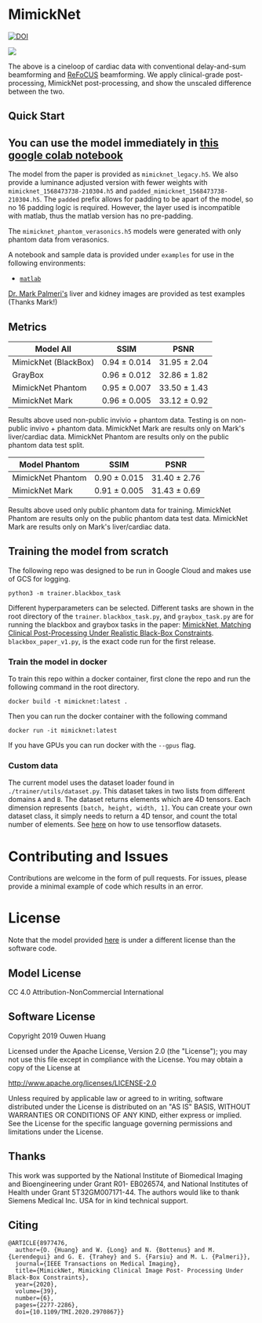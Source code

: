 # MimickNet
[![DOI](https://zenodo.org/badge/DOI/10.5281/zenodo.3368028.svg)](https://doi.org/10.5281/zenodo.3368028)

<img src="./examples/cardiac_horizontal_cineloop.gif">

The above is a cineloop of cardiac data with conventional delay-and-sum beamforming and [ReFoCUS](https://ieeexplore.ieee.org/document/8580195) beamforming. We apply clinical-grade post-processing, MimickNet post-processing, and show the unscaled difference between the two.

## Quick Start
## You can use the model immediately in [this google colab notebook](https://colab.research.google.com/drive/1R_ARqpWoiHcUQWg1Fxwyx-ZkLi0IZ5qs)

The model from the paper is provided as `mimicknet_legacy.h5`. We also provide a luminance adjusted version with fewer weights with `mimicknet_1568473738-210304.h5` and `padded_mimicknet_1568473738-210304.h5`. The `padded` prefix allows for padding to be apart of the model, so no 16 padding logic is required. However, the layer used is incompatible with matlab, thus the matlab version has no pre-padding.

The `mimicknet_phantom_verasonics.h5` models were generated with only phantom data from verasonics.

A notebook and sample data is provided under `examples` for use in the following environments:
 - [`matlab`](https://github.com/Ouwen/MimickNet/blob/master/examples/matlab_example_2019a.m)

[Dr. Mark Palmeri's](https://github.com/mlp6) liver and kidney images are provided as test examples (Thanks Mark!)

## Metrics
| Model All            | SSIM          | PSNR          |
| ---------------------|:-------------:|:-------------:|
| MimickNet (BlackBox) | 0.94 ± 0.014  | 31.95 ± 2.04  |
| GrayBox              | 0.96 ± 0.012  | 32.86 ± 1.82  |
| MimickNet Phantom    | 0.95 ± 0.007  | 33.50 ± 1.43  |
| MimickNet Mark       | 0.96 ± 0.005  | 33.12 ± 0.92  |

Results above used non-public invivio + phantom data. 
Testing is on non-public invivo + phantom data.
MimickNet Mark are results only on Mark's liver/cardiac data.
MimickNet Phantom are results only on the public phantom data test split.

| Model Phantom     | SSIM          | PSNR          |
| ----------------- |:-------------:|:-------------:|
| MimickNet Phantom | 0.90 ± 0.015  | 31.40 ± 2.76  |
| MimickNet Mark    | 0.91 ± 0.005  | 31.43 ± 0.69  |

Results above used only public phantom data for training.
MimickNet Phantom are results only on the public phantom data test data.
MimickNet Mark are results only on Mark's liver/cardiac data.

## Training the model from scratch
The following repo was designed to be run in Google Cloud and makes use of GCS for logging.
```
python3 -m trainer.blackbox_task
```
Different hyperparameters can be selected. Different tasks are shown in the root directory of the `trainer`. `blackbox_task.py`, and `graybox_task.py` are for running the blackbox and graybox tasks in the paper: [MimickNet, Matching Clinical Post-Processing Under Realistic Black-Box Constraints](https://arxiv.org/abs/1908.05782). `blackbox_paper_v1.py`, is the exact code run for the first release.

### Train the model in docker
To train this repo within a docker container, first clone the repo and run the following command in the root directory.
```
docker build -t mimicknet:latest .
```
Then you can run the docker container with the following command
```
docker run -it mimicknet:latest
```
If you have GPUs you can run docker with the `--gpus` flag.

### Custom data
The current model uses the dataset loader found in `./trainer/utils/dataset.py`. This dataset takes in two lists from different domains `A` and `B`. The dataset returns elements which are 4D tensors. Each dimension represents `[batch, height, width, 1]`. You can create your own dataset class, it simply needs to return a 4D tensor, and count the total number of elements. See [here](https://www.tensorflow.org/datasets/overview) on how to use tensorflow datasets.

# Contributing and Issues
Contributions are welcome in the form of pull requests.
For issues, please provide a minimal example of code which results in an error.

# License
Note that the model provided [here](https://github.com/Ouwen/MimickNet/tree/master/examples) is under a different license than the software code.

## Model License
CC 4.0 Attribution-NonCommercial International

## Software License
Copyright 2019 Ouwen Huang

Licensed under the Apache License, Version 2.0 (the "License"); you may not use this file except in compliance with the License. You may obtain a copy of the License at

http://www.apache.org/licenses/LICENSE-2.0

Unless required by applicable law or agreed to in writing, software distributed under the License is distributed on an "AS IS" BASIS, WITHOUT WARRANTIES OR CONDITIONS OF ANY KIND, either express or implied. See the License for the specific language governing permissions and limitations under the License.

## Thanks
This work was supported by the National Institute of
Biomedical Imaging and Bioengineering under Grant R01-
EB026574, and National Institutes of Health under Grant
5T32GM007171-44. The authors would like to thank Siemens
Medical Inc. USA for in kind technical support.

## Citing
```
@ARTICLE{8977476,
  author={O. {Huang} and W. {Long} and N. {Bottenus} and M. {Lerendegui} and G. E. {Trahey} and S. {Farsiu} and M. L. {Palmeri}},
  journal={IEEE Transactions on Medical Imaging}, 
  title={MimickNet, Mimicking Clinical Image Post- Processing Under Black-Box Constraints}, 
  year={2020},
  volume={39},
  number={6},
  pages={2277-2286},
  doi={10.1109/TMI.2020.2970867}}
```
